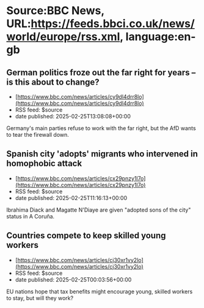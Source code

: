 # Source:BBC News, URL:https://feeds.bbci.co.uk/news/world/europe/rss.xml, language:en-gb

## German politics froze out the far right for years – is this about to change?
 - [https://www.bbc.com/news/articles/cy9dl4drr8lo](https://www.bbc.com/news/articles/cy9dl4drr8lo)
 - RSS feed: $source
 - date published: 2025-02-25T13:08:08+00:00

Germany's main parties refuse to work with the far right, but the AfD wants to tear the firewall down.

## Spanish city 'adopts' migrants who intervened in homophobic attack
 - [https://www.bbc.com/news/articles/cx29pnzy1l7o](https://www.bbc.com/news/articles/cx29pnzy1l7o)
 - RSS feed: $source
 - date published: 2025-02-25T11:16:13+00:00

Ibrahima Diack and Magatte N'Diaye are given "adopted sons of the city" status in A Coruña.

## Countries compete to keep skilled young workers
 - [https://www.bbc.com/news/articles/cj30xr1vy2lo](https://www.bbc.com/news/articles/cj30xr1vy2lo)
 - RSS feed: $source
 - date published: 2025-02-25T00:03:56+00:00

EU nations hope that tax benefits might encourage young, skilled workers to stay, but will they work?

